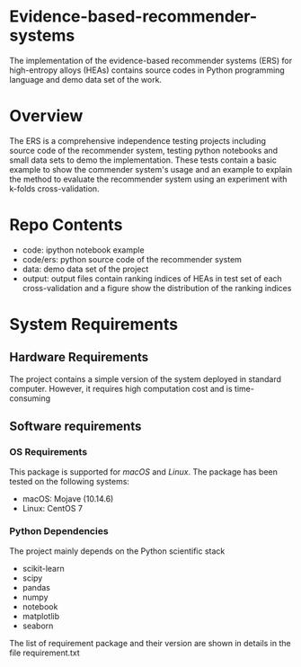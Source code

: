 # Evidence-based-recommender-systems
The implementation of the evidence-based recommender systems (ERS) for high-entropy alloys (HEAs) contains source codes in Python programming language and demo data set of the work.

# Overview

The ERS is a comprehensive independence testing projects including source code of the recommender system, testing python notebooks and small data sets to demo the implementation. These tests contain a basic example to show the commender system's usage and an example to explain the method to evaluate the recommender system using an experiment with k-folds cross-validation.

# Repo Contents

* code: ipython notebook example
* code/ers: python source code of the recommender system
* data: demo data set of the project
* output: output files contain ranking indices of HEAs in test set of each cross-validation and a figure show the distribution of the ranking indices

# System Requirements

## Hardware Requirements

The project contains a simple version of the system deployed in standard computer. However, it requires high computation cost and is time-consuming

## Software requirements

### OS Requirements

This package is supported for *macOS* and *Linux*. The package has been tested on the following systems:

* macOS: Mojave (10.14.6)
* Linux: CentOS 7

### Python Dependencies

The project mainly depends on the Python scientific stack

* scikit-learn
* scipy
* pandas
* numpy
* notebook
* matplotlib
* seaborn

The list of requirement package and their version are shown in details in the file requirement.txt
